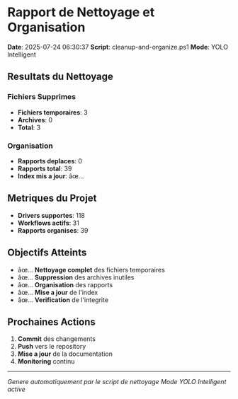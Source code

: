 ﻿# Rapport de Nettoyage et Organisation

**Date**: 2025-07-24 06:30:37
**Script**: cleanup-and-organize.ps1
**Mode**: YOLO Intelligent

## Resultats du Nettoyage

### Fichiers Supprimes
- **Fichiers temporaires**: 3
- **Archives**: 0
- **Total**: 3

### Organisation
- **Rapports deplaces**: 0
- **Rapports total**: 39
- **Index mis a jour**: âœ…

## Metriques du Projet

- **Drivers supportes**: 118
- **Workflows actifs**: 31
- **Rapports organises**: 39

## Objectifs Atteints

- âœ… **Nettoyage complet** des fichiers temporaires
- âœ… **Suppression** des archives inutiles
- âœ… **Organisation** des rapports
- âœ… **Mise a jour** de l'index
- âœ… **Verification** de l'integrite

## Prochaines Actions

1. **Commit** des changements
2. **Push** vers le repository
3. **Mise a jour** de la documentation
4. **Monitoring** continu

---

*Genere automatiquement par le script de nettoyage*
*Mode YOLO Intelligent active*
